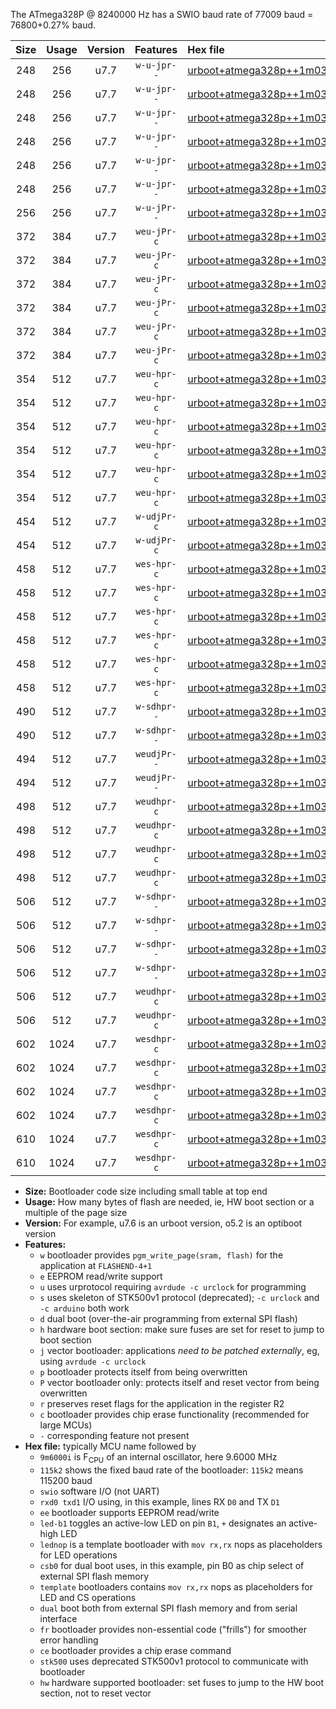 The ATmega328P @ 8240000 Hz has a SWIO baud rate of 77009 baud = 76800+0.27% baud.

|Size|Usage|Version|Features|Hex file|
|:-:|:-:|:-:|:-:|:--|
|248|256|u7.7|`w-u-jpr--`|[urboot+atmega328p++1m0300i++++9k6_swio_rxd0_txd1_led+b1.hex](https://raw.githubusercontent.com/stefanrueger/urboot.hex/main/mcus/atmega328p/internal_oscillator/fint++1m0300_Hz/br++++9k6_bps/urboot+atmega328p++1m0300i++++9k6_swio_rxd0_txd1_led+b1.hex)|
|248|256|u7.7|`w-u-jpr--`|[urboot+atmega328p++1m0300i++++9k6_swio_rxd0_txd1_led+b5.hex](https://raw.githubusercontent.com/stefanrueger/urboot.hex/main/mcus/atmega328p/internal_oscillator/fint++1m0300_Hz/br++++9k6_bps/urboot+atmega328p++1m0300i++++9k6_swio_rxd0_txd1_led+b5.hex)|
|248|256|u7.7|`w-u-jpr--`|[urboot+atmega328p++1m0300i++++9k6_swio_rxd0_txd1_led+d5.hex](https://raw.githubusercontent.com/stefanrueger/urboot.hex/main/mcus/atmega328p/internal_oscillator/fint++1m0300_Hz/br++++9k6_bps/urboot+atmega328p++1m0300i++++9k6_swio_rxd0_txd1_led+d5.hex)|
|248|256|u7.7|`w-u-jpr--`|[urboot+atmega328p++1m0300i++++9k6_swio_rxd0_txd1_led-b1.hex](https://raw.githubusercontent.com/stefanrueger/urboot.hex/main/mcus/atmega328p/internal_oscillator/fint++1m0300_Hz/br++++9k6_bps/urboot+atmega328p++1m0300i++++9k6_swio_rxd0_txd1_led-b1.hex)|
|248|256|u7.7|`w-u-jpr--`|[urboot+atmega328p++1m0300i++++9k6_swio_rxd0_txd1_led-d5.hex](https://raw.githubusercontent.com/stefanrueger/urboot.hex/main/mcus/atmega328p/internal_oscillator/fint++1m0300_Hz/br++++9k6_bps/urboot+atmega328p++1m0300i++++9k6_swio_rxd0_txd1_led-d5.hex)|
|248|256|u7.7|`w-u-jpr--`|[urboot+atmega328p++1m0300i++++9k6_swio_rxd0_txd1_lednop.hex](https://raw.githubusercontent.com/stefanrueger/urboot.hex/main/mcus/atmega328p/internal_oscillator/fint++1m0300_Hz/br++++9k6_bps/urboot+atmega328p++1m0300i++++9k6_swio_rxd0_txd1_lednop.hex)|
|256|256|u7.7|`w-u-jPr--`|[urboot+atmega328p++1m0300i++++9k6_swio_rxd0_txd1.hex](https://raw.githubusercontent.com/stefanrueger/urboot.hex/main/mcus/atmega328p/internal_oscillator/fint++1m0300_Hz/br++++9k6_bps/urboot+atmega328p++1m0300i++++9k6_swio_rxd0_txd1.hex)|
|372|384|u7.7|`weu-jPr-c`|[urboot+atmega328p++1m0300i++++9k6_swio_rxd0_txd1_ee_led+b1_fr_ce.hex](https://raw.githubusercontent.com/stefanrueger/urboot.hex/main/mcus/atmega328p/internal_oscillator/fint++1m0300_Hz/br++++9k6_bps/urboot+atmega328p++1m0300i++++9k6_swio_rxd0_txd1_ee_led+b1_fr_ce.hex)|
|372|384|u7.7|`weu-jPr-c`|[urboot+atmega328p++1m0300i++++9k6_swio_rxd0_txd1_ee_led+b5_fr_ce.hex](https://raw.githubusercontent.com/stefanrueger/urboot.hex/main/mcus/atmega328p/internal_oscillator/fint++1m0300_Hz/br++++9k6_bps/urboot+atmega328p++1m0300i++++9k6_swio_rxd0_txd1_ee_led+b5_fr_ce.hex)|
|372|384|u7.7|`weu-jPr-c`|[urboot+atmega328p++1m0300i++++9k6_swio_rxd0_txd1_ee_led+d5_fr_ce.hex](https://raw.githubusercontent.com/stefanrueger/urboot.hex/main/mcus/atmega328p/internal_oscillator/fint++1m0300_Hz/br++++9k6_bps/urboot+atmega328p++1m0300i++++9k6_swio_rxd0_txd1_ee_led+d5_fr_ce.hex)|
|372|384|u7.7|`weu-jPr-c`|[urboot+atmega328p++1m0300i++++9k6_swio_rxd0_txd1_ee_led-b1_fr_ce.hex](https://raw.githubusercontent.com/stefanrueger/urboot.hex/main/mcus/atmega328p/internal_oscillator/fint++1m0300_Hz/br++++9k6_bps/urboot+atmega328p++1m0300i++++9k6_swio_rxd0_txd1_ee_led-b1_fr_ce.hex)|
|372|384|u7.7|`weu-jPr-c`|[urboot+atmega328p++1m0300i++++9k6_swio_rxd0_txd1_ee_led-d5_fr_ce.hex](https://raw.githubusercontent.com/stefanrueger/urboot.hex/main/mcus/atmega328p/internal_oscillator/fint++1m0300_Hz/br++++9k6_bps/urboot+atmega328p++1m0300i++++9k6_swio_rxd0_txd1_ee_led-d5_fr_ce.hex)|
|372|384|u7.7|`weu-jPr-c`|[urboot+atmega328p++1m0300i++++9k6_swio_rxd0_txd1_ee_lednop_fr_ce.hex](https://raw.githubusercontent.com/stefanrueger/urboot.hex/main/mcus/atmega328p/internal_oscillator/fint++1m0300_Hz/br++++9k6_bps/urboot+atmega328p++1m0300i++++9k6_swio_rxd0_txd1_ee_lednop_fr_ce.hex)|
|354|512|u7.7|`weu-hpr-c`|[urboot+atmega328p++1m0300i++++9k6_swio_rxd0_txd1_ee_led+b1_fr_ce_hw.hex](https://raw.githubusercontent.com/stefanrueger/urboot.hex/main/mcus/atmega328p/internal_oscillator/fint++1m0300_Hz/br++++9k6_bps/urboot+atmega328p++1m0300i++++9k6_swio_rxd0_txd1_ee_led+b1_fr_ce_hw.hex)|
|354|512|u7.7|`weu-hpr-c`|[urboot+atmega328p++1m0300i++++9k6_swio_rxd0_txd1_ee_led+b5_fr_ce_hw.hex](https://raw.githubusercontent.com/stefanrueger/urboot.hex/main/mcus/atmega328p/internal_oscillator/fint++1m0300_Hz/br++++9k6_bps/urboot+atmega328p++1m0300i++++9k6_swio_rxd0_txd1_ee_led+b5_fr_ce_hw.hex)|
|354|512|u7.7|`weu-hpr-c`|[urboot+atmega328p++1m0300i++++9k6_swio_rxd0_txd1_ee_led+d5_fr_ce_hw.hex](https://raw.githubusercontent.com/stefanrueger/urboot.hex/main/mcus/atmega328p/internal_oscillator/fint++1m0300_Hz/br++++9k6_bps/urboot+atmega328p++1m0300i++++9k6_swio_rxd0_txd1_ee_led+d5_fr_ce_hw.hex)|
|354|512|u7.7|`weu-hpr-c`|[urboot+atmega328p++1m0300i++++9k6_swio_rxd0_txd1_ee_led-b1_fr_ce_hw.hex](https://raw.githubusercontent.com/stefanrueger/urboot.hex/main/mcus/atmega328p/internal_oscillator/fint++1m0300_Hz/br++++9k6_bps/urboot+atmega328p++1m0300i++++9k6_swio_rxd0_txd1_ee_led-b1_fr_ce_hw.hex)|
|354|512|u7.7|`weu-hpr-c`|[urboot+atmega328p++1m0300i++++9k6_swio_rxd0_txd1_ee_led-d5_fr_ce_hw.hex](https://raw.githubusercontent.com/stefanrueger/urboot.hex/main/mcus/atmega328p/internal_oscillator/fint++1m0300_Hz/br++++9k6_bps/urboot+atmega328p++1m0300i++++9k6_swio_rxd0_txd1_ee_led-d5_fr_ce_hw.hex)|
|354|512|u7.7|`weu-hpr-c`|[urboot+atmega328p++1m0300i++++9k6_swio_rxd0_txd1_ee_lednop_fr_ce_hw.hex](https://raw.githubusercontent.com/stefanrueger/urboot.hex/main/mcus/atmega328p/internal_oscillator/fint++1m0300_Hz/br++++9k6_bps/urboot+atmega328p++1m0300i++++9k6_swio_rxd0_txd1_ee_lednop_fr_ce_hw.hex)|
|454|512|u7.7|`w-udjPr-c`|[urboot+atmega328p++1m0300i++++9k6_swio_rxd0_txd1_led+b1_csd5_dual_fr_ce.hex](https://raw.githubusercontent.com/stefanrueger/urboot.hex/main/mcus/atmega328p/internal_oscillator/fint++1m0300_Hz/br++++9k6_bps/urboot+atmega328p++1m0300i++++9k6_swio_rxd0_txd1_led+b1_csd5_dual_fr_ce.hex)|
|454|512|u7.7|`w-udjPr-c`|[urboot+atmega328p++1m0300i++++9k6_swio_rxd0_txd1_template_dual_fr_ce.hex](https://raw.githubusercontent.com/stefanrueger/urboot.hex/main/mcus/atmega328p/internal_oscillator/fint++1m0300_Hz/br++++9k6_bps/urboot+atmega328p++1m0300i++++9k6_swio_rxd0_txd1_template_dual_fr_ce.hex)|
|458|512|u7.7|`wes-hpr-c`|[urboot+atmega328p++1m0300i++++9k6_swio_rxd0_txd1_ee_led+b1_fr_ce_stk500_hw.hex](https://raw.githubusercontent.com/stefanrueger/urboot.hex/main/mcus/atmega328p/internal_oscillator/fint++1m0300_Hz/br++++9k6_bps/urboot+atmega328p++1m0300i++++9k6_swio_rxd0_txd1_ee_led+b1_fr_ce_stk500_hw.hex)|
|458|512|u7.7|`wes-hpr-c`|[urboot+atmega328p++1m0300i++++9k6_swio_rxd0_txd1_ee_led+b5_fr_ce_stk500_hw.hex](https://raw.githubusercontent.com/stefanrueger/urboot.hex/main/mcus/atmega328p/internal_oscillator/fint++1m0300_Hz/br++++9k6_bps/urboot+atmega328p++1m0300i++++9k6_swio_rxd0_txd1_ee_led+b5_fr_ce_stk500_hw.hex)|
|458|512|u7.7|`wes-hpr-c`|[urboot+atmega328p++1m0300i++++9k6_swio_rxd0_txd1_ee_led+d5_fr_ce_stk500_hw.hex](https://raw.githubusercontent.com/stefanrueger/urboot.hex/main/mcus/atmega328p/internal_oscillator/fint++1m0300_Hz/br++++9k6_bps/urboot+atmega328p++1m0300i++++9k6_swio_rxd0_txd1_ee_led+d5_fr_ce_stk500_hw.hex)|
|458|512|u7.7|`wes-hpr-c`|[urboot+atmega328p++1m0300i++++9k6_swio_rxd0_txd1_ee_led-b1_fr_ce_stk500_hw.hex](https://raw.githubusercontent.com/stefanrueger/urboot.hex/main/mcus/atmega328p/internal_oscillator/fint++1m0300_Hz/br++++9k6_bps/urboot+atmega328p++1m0300i++++9k6_swio_rxd0_txd1_ee_led-b1_fr_ce_stk500_hw.hex)|
|458|512|u7.7|`wes-hpr-c`|[urboot+atmega328p++1m0300i++++9k6_swio_rxd0_txd1_ee_led-d5_fr_ce_stk500_hw.hex](https://raw.githubusercontent.com/stefanrueger/urboot.hex/main/mcus/atmega328p/internal_oscillator/fint++1m0300_Hz/br++++9k6_bps/urboot+atmega328p++1m0300i++++9k6_swio_rxd0_txd1_ee_led-d5_fr_ce_stk500_hw.hex)|
|458|512|u7.7|`wes-hpr-c`|[urboot+atmega328p++1m0300i++++9k6_swio_rxd0_txd1_ee_lednop_fr_ce_stk500_hw.hex](https://raw.githubusercontent.com/stefanrueger/urboot.hex/main/mcus/atmega328p/internal_oscillator/fint++1m0300_Hz/br++++9k6_bps/urboot+atmega328p++1m0300i++++9k6_swio_rxd0_txd1_ee_lednop_fr_ce_stk500_hw.hex)|
|490|512|u7.7|`w-sdhpr--`|[urboot+atmega328p++1m0300i++++9k6_swio_rxd0_txd1_led+b1_csd5_dual_stk500_hw.hex](https://raw.githubusercontent.com/stefanrueger/urboot.hex/main/mcus/atmega328p/internal_oscillator/fint++1m0300_Hz/br++++9k6_bps/urboot+atmega328p++1m0300i++++9k6_swio_rxd0_txd1_led+b1_csd5_dual_stk500_hw.hex)|
|490|512|u7.7|`w-sdhpr--`|[urboot+atmega328p++1m0300i++++9k6_swio_rxd0_txd1_template_dual_stk500_hw.hex](https://raw.githubusercontent.com/stefanrueger/urboot.hex/main/mcus/atmega328p/internal_oscillator/fint++1m0300_Hz/br++++9k6_bps/urboot+atmega328p++1m0300i++++9k6_swio_rxd0_txd1_template_dual_stk500_hw.hex)|
|494|512|u7.7|`weudjPr--`|[urboot+atmega328p++1m0300i++++9k6_swio_rxd0_txd1_ee_led+b1_csd5_dual_fr.hex](https://raw.githubusercontent.com/stefanrueger/urboot.hex/main/mcus/atmega328p/internal_oscillator/fint++1m0300_Hz/br++++9k6_bps/urboot+atmega328p++1m0300i++++9k6_swio_rxd0_txd1_ee_led+b1_csd5_dual_fr.hex)|
|494|512|u7.7|`weudjPr--`|[urboot+atmega328p++1m0300i++++9k6_swio_rxd0_txd1_ee_template_dual_fr.hex](https://raw.githubusercontent.com/stefanrueger/urboot.hex/main/mcus/atmega328p/internal_oscillator/fint++1m0300_Hz/br++++9k6_bps/urboot+atmega328p++1m0300i++++9k6_swio_rxd0_txd1_ee_template_dual_fr.hex)|
|498|512|u7.7|`weudhpr-c`|[urboot+atmega328p++1m0300i++++9k6_swio_rxd0_txd1_ee_led+b1_csb0_dual_fr_ce_hw.hex](https://raw.githubusercontent.com/stefanrueger/urboot.hex/main/mcus/atmega328p/internal_oscillator/fint++1m0300_Hz/br++++9k6_bps/urboot+atmega328p++1m0300i++++9k6_swio_rxd0_txd1_ee_led+b1_csb0_dual_fr_ce_hw.hex)|
|498|512|u7.7|`weudhpr-c`|[urboot+atmega328p++1m0300i++++9k6_swio_rxd0_txd1_ee_led+d5_csb0_dual_fr_ce_hw.hex](https://raw.githubusercontent.com/stefanrueger/urboot.hex/main/mcus/atmega328p/internal_oscillator/fint++1m0300_Hz/br++++9k6_bps/urboot+atmega328p++1m0300i++++9k6_swio_rxd0_txd1_ee_led+d5_csb0_dual_fr_ce_hw.hex)|
|498|512|u7.7|`weudhpr-c`|[urboot+atmega328p++1m0300i++++9k6_swio_rxd0_txd1_ee_led-b1_csb0_dual_fr_ce_hw.hex](https://raw.githubusercontent.com/stefanrueger/urboot.hex/main/mcus/atmega328p/internal_oscillator/fint++1m0300_Hz/br++++9k6_bps/urboot+atmega328p++1m0300i++++9k6_swio_rxd0_txd1_ee_led-b1_csb0_dual_fr_ce_hw.hex)|
|498|512|u7.7|`weudhpr-c`|[urboot+atmega328p++1m0300i++++9k6_swio_rxd0_txd1_ee_led-d5_csb0_dual_fr_ce_hw.hex](https://raw.githubusercontent.com/stefanrueger/urboot.hex/main/mcus/atmega328p/internal_oscillator/fint++1m0300_Hz/br++++9k6_bps/urboot+atmega328p++1m0300i++++9k6_swio_rxd0_txd1_ee_led-d5_csb0_dual_fr_ce_hw.hex)|
|506|512|u7.7|`w-sdhpr--`|[urboot+atmega328p++1m0300i++++9k6_swio_rxd0_txd1_led+b1_csb0_dual_fr_stk500_hw.hex](https://raw.githubusercontent.com/stefanrueger/urboot.hex/main/mcus/atmega328p/internal_oscillator/fint++1m0300_Hz/br++++9k6_bps/urboot+atmega328p++1m0300i++++9k6_swio_rxd0_txd1_led+b1_csb0_dual_fr_stk500_hw.hex)|
|506|512|u7.7|`w-sdhpr--`|[urboot+atmega328p++1m0300i++++9k6_swio_rxd0_txd1_led+d5_csb0_dual_fr_stk500_hw.hex](https://raw.githubusercontent.com/stefanrueger/urboot.hex/main/mcus/atmega328p/internal_oscillator/fint++1m0300_Hz/br++++9k6_bps/urboot+atmega328p++1m0300i++++9k6_swio_rxd0_txd1_led+d5_csb0_dual_fr_stk500_hw.hex)|
|506|512|u7.7|`w-sdhpr--`|[urboot+atmega328p++1m0300i++++9k6_swio_rxd0_txd1_led-b1_csb0_dual_fr_stk500_hw.hex](https://raw.githubusercontent.com/stefanrueger/urboot.hex/main/mcus/atmega328p/internal_oscillator/fint++1m0300_Hz/br++++9k6_bps/urboot+atmega328p++1m0300i++++9k6_swio_rxd0_txd1_led-b1_csb0_dual_fr_stk500_hw.hex)|
|506|512|u7.7|`w-sdhpr--`|[urboot+atmega328p++1m0300i++++9k6_swio_rxd0_txd1_led-d5_csb0_dual_fr_stk500_hw.hex](https://raw.githubusercontent.com/stefanrueger/urboot.hex/main/mcus/atmega328p/internal_oscillator/fint++1m0300_Hz/br++++9k6_bps/urboot+atmega328p++1m0300i++++9k6_swio_rxd0_txd1_led-d5_csb0_dual_fr_stk500_hw.hex)|
|506|512|u7.7|`weudhpr-c`|[urboot+atmega328p++1m0300i++++9k6_swio_rxd0_txd1_ee_led+b1_csd5_dual_fr_ce_hw.hex](https://raw.githubusercontent.com/stefanrueger/urboot.hex/main/mcus/atmega328p/internal_oscillator/fint++1m0300_Hz/br++++9k6_bps/urboot+atmega328p++1m0300i++++9k6_swio_rxd0_txd1_ee_led+b1_csd5_dual_fr_ce_hw.hex)|
|506|512|u7.7|`weudhpr-c`|[urboot+atmega328p++1m0300i++++9k6_swio_rxd0_txd1_ee_template_dual_fr_ce_hw.hex](https://raw.githubusercontent.com/stefanrueger/urboot.hex/main/mcus/atmega328p/internal_oscillator/fint++1m0300_Hz/br++++9k6_bps/urboot+atmega328p++1m0300i++++9k6_swio_rxd0_txd1_ee_template_dual_fr_ce_hw.hex)|
|602|1024|u7.7|`wesdhpr-c`|[urboot+atmega328p++1m0300i++++9k6_swio_rxd0_txd1_ee_led+b1_csb0_dual_fr_ce_stk500_hw.hex](https://raw.githubusercontent.com/stefanrueger/urboot.hex/main/mcus/atmega328p/internal_oscillator/fint++1m0300_Hz/br++++9k6_bps/urboot+atmega328p++1m0300i++++9k6_swio_rxd0_txd1_ee_led+b1_csb0_dual_fr_ce_stk500_hw.hex)|
|602|1024|u7.7|`wesdhpr-c`|[urboot+atmega328p++1m0300i++++9k6_swio_rxd0_txd1_ee_led+d5_csb0_dual_fr_ce_stk500_hw.hex](https://raw.githubusercontent.com/stefanrueger/urboot.hex/main/mcus/atmega328p/internal_oscillator/fint++1m0300_Hz/br++++9k6_bps/urboot+atmega328p++1m0300i++++9k6_swio_rxd0_txd1_ee_led+d5_csb0_dual_fr_ce_stk500_hw.hex)|
|602|1024|u7.7|`wesdhpr-c`|[urboot+atmega328p++1m0300i++++9k6_swio_rxd0_txd1_ee_led-b1_csb0_dual_fr_ce_stk500_hw.hex](https://raw.githubusercontent.com/stefanrueger/urboot.hex/main/mcus/atmega328p/internal_oscillator/fint++1m0300_Hz/br++++9k6_bps/urboot+atmega328p++1m0300i++++9k6_swio_rxd0_txd1_ee_led-b1_csb0_dual_fr_ce_stk500_hw.hex)|
|602|1024|u7.7|`wesdhpr-c`|[urboot+atmega328p++1m0300i++++9k6_swio_rxd0_txd1_ee_led-d5_csb0_dual_fr_ce_stk500_hw.hex](https://raw.githubusercontent.com/stefanrueger/urboot.hex/main/mcus/atmega328p/internal_oscillator/fint++1m0300_Hz/br++++9k6_bps/urboot+atmega328p++1m0300i++++9k6_swio_rxd0_txd1_ee_led-d5_csb0_dual_fr_ce_stk500_hw.hex)|
|610|1024|u7.7|`wesdhpr-c`|[urboot+atmega328p++1m0300i++++9k6_swio_rxd0_txd1_ee_led+b1_csd5_dual_fr_ce_stk500_hw.hex](https://raw.githubusercontent.com/stefanrueger/urboot.hex/main/mcus/atmega328p/internal_oscillator/fint++1m0300_Hz/br++++9k6_bps/urboot+atmega328p++1m0300i++++9k6_swio_rxd0_txd1_ee_led+b1_csd5_dual_fr_ce_stk500_hw.hex)|
|610|1024|u7.7|`wesdhpr-c`|[urboot+atmega328p++1m0300i++++9k6_swio_rxd0_txd1_ee_template_dual_fr_ce_stk500_hw.hex](https://raw.githubusercontent.com/stefanrueger/urboot.hex/main/mcus/atmega328p/internal_oscillator/fint++1m0300_Hz/br++++9k6_bps/urboot+atmega328p++1m0300i++++9k6_swio_rxd0_txd1_ee_template_dual_fr_ce_stk500_hw.hex)|

- **Size:** Bootloader code size including small table at top end
- **Usage:** How many bytes of flash are needed, ie, HW boot section or a multiple of the page size
- **Version:** For example, u7.6 is an urboot version, o5.2 is an optiboot version
- **Features:**
  + `w` bootloader provides `pgm_write_page(sram, flash)` for the application at `FLASHEND-4+1`
  + `e` EEPROM read/write support
  + `u` uses urprotocol requiring `avrdude -c urclock` for programming
  + `s` uses skeleton of STK500v1 protocol (deprecated); `-c urclock` and `-c arduino` both work
  + `d` dual boot (over-the-air programming from external SPI flash)
  + `h` hardware boot section: make sure fuses are set for reset to jump to boot section
  + `j` vector bootloader: applications *need to be patched externally*, eg, using `avrdude -c urclock`
  + `p` bootloader protects itself from being overwritten
  + `P` vector bootloader only: protects itself and reset vector from being overwritten
  + `r` preserves reset flags for the application in the register R2
  + `c` bootloader provides chip erase functionality (recommended for large MCUs)
  + `-` corresponding feature not present
- **Hex file:** typically MCU name followed by
  + `9m6000i` is F<sub>CPU</sub> of an internal oscillator, here 9.6000 MHz
  + `115k2` shows the fixed baud rate of the bootloader: `115k2` means 115200 baud
  + `swio` software I/O (not UART)
  + `rxd0 txd1` I/O using, in this example, lines RX `D0` and TX `D1`
  + `ee` bootloader supports EEPROM read/write
  + `led-b1` toggles an active-low LED on pin `B1`, `+` designates an active-high LED
  + `lednop` is a template bootloader with `mov rx,rx` nops as placeholders for LED operations
  + `csb0` for dual boot uses, in this example, pin B0 as chip select of external SPI flash memory
  + `template` bootloaders contains `mov rx,rx` nops as placeholders for LED and CS operations
  + `dual` boot both from external SPI flash memory and from serial interface
  + `fr` bootloader provides non-essential code ("frills") for smoother error handling
  + `ce` bootloader provides a chip erase command
  + `stk500` uses deprecated STK500v1 protocol to communicate with bootloader
  + `hw` hardware supported bootloader: set fuses to jump to the HW boot section, not to reset vector
